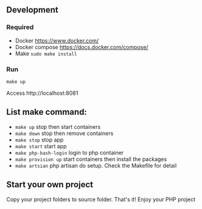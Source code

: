 ## Development

### Required
* Docker https://www.docker.com/
* Docker compose https://docs.docker.com/compose/
* Make `sudo make install`

### Run
`make up`

Access http://localhost:8081

## List **make** command:
* `make up` stop then start containers
* `make down` stop then remove containers
* `make stop` stop app
* `make start` start app
* `make php-bash-login` login to php container 
* `make provision up` start containers then install the packages
* `make artsian` php artisan do setup. Check the Makefile for detail

## Start your own project
Copy your project folders to source folder. That's it! Enjoy your PHP project
